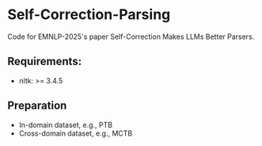 # Self-Correction-Parsing

Code for EMNLP-2025's paper Self-Correction Makes LLMs Better Parsers.

## Requirements:

- nltk: >= 3.4.5

## Preparation

- In-domain dataset, e.g., PTB
- Cross-domain dataset, e.g., MCTB
